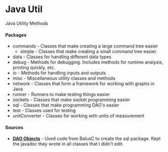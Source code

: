 # Java Util

Java Utility Methods

#### Packages
* commands - Classes that make creating a large command tree easier
    * simple - Classes that make creating a small command tree easier
* data - Classes for handling different data types
* debug - Methods for debugging. Includes methods for runtime analysis, printing quickly, etc.
* io - Methods for handling inputs and outputs
* misc - Miscellaneous utility classes and methods
* network - Classes that form a framework for working with graphs in Java
* runner - Runners to make testing things easier
* sockets - Classes that make socket programming easier
* sql - Classes that make programming DAO's easier
* test - Classes used for testing
* unitConverter - Classes for working with units of measurement

#### Sources
* [**DAO Objects**](http://balusc.blogspot.com/2008/07/dao-tutorial-data-layer.html) - Used code from BalusC to create the sql package. Kept the javadoc they wrote in all classes that I didn't edit.